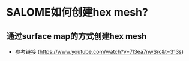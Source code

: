 # SALOME如何创建hex mesh?

## 通过surface map的方式创建hex mesh
* 参考链接 (https://www.youtube.com/watch?v=7l3ea7nwSrc&t=313s)

